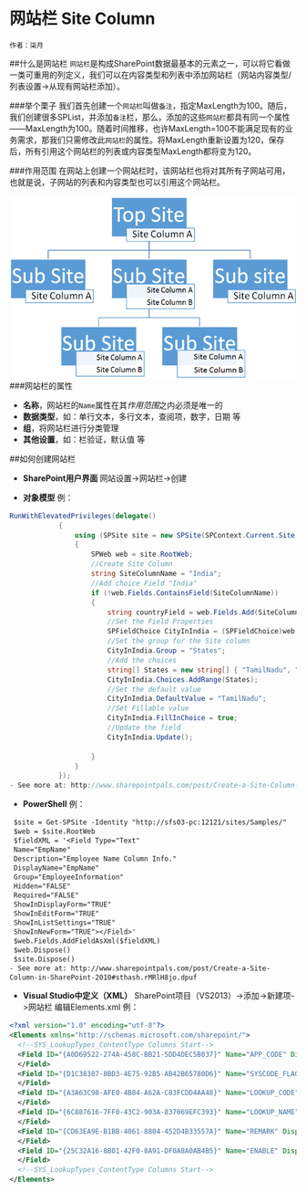 # 网站栏 Site Column
    作者：柒月

##什么是网站栏
`网站栏`是构成SharePoint数据最基本的元素之一，可以将它看做一类可重用的列定义，我们可以在内容类型和列表中添加网站栏（网站内容类型/列表设置->从现有网站栏添加）。

###举个栗子
我们首先创建一个`网站栏`叫做`备注`，指定MaxLength为100。随后，我们创建很多SPList，并添加`备注`栏，那么，添加的这些`网站栏`都具有同一个属性——MaxLength为100。随着时间推移，也许MaxLength=100不能满足现有的业务需求，那我们只需修改此`网站栏`的属性。将MaxLength重新设置为120，保存后，所有引用这个网站栏的列表或内容类型MaxLength都将变为120。

###作用范围
在网站上创建一个网站栏时，该网站栏也将对其所有子网站可用，也就是说，子网站的列表和内容类型也可以引用这个网站栏。

![](imgs/20150827.png)
###网站栏的属性
- **名称**，网站栏的`Name`属性在其*作用范围*之内必须是唯一的
- **数据类型**，如：单行文本，多行文本，查阅项，数字，日期 等
- **组**，将网站栏进行分类管理
- **其他设置**，如：栏验证，默认值 等


##如何创建网站栏

- **SharePoint用户界面** 网站设置->网站栏->创建

- **对象模型** 例：

``` C#
RunWithElevatedPrivileges(delegate()
            {
                using (SPSite site = new SPSite(SPContext.Current.Site.Url))
                {
                    SPWeb web = site.RootWeb;
                    //Create Site Column
                    string SiteColumnName = "India";
                    //Add choice Field "India"
                    if (!web.Fields.ContainsField(SiteColumnName))  
                    {
                        string countryField = web.Fields.Add(SiteColumnName, SPFieldType.Choice, false);
                        //Set the Field Properties
                        SPFieldChoice CityInIndia = (SPFieldChoice)web.Fields.GetField(SiteColumnName);
                        //Set the group for the Site column
                        CityInIndia.Group = "States";   
                        //Add the choices
                        string[] States = new string[] { "TamilNadu", "Kerala", "Andhra Pradesh", "karnataka"};
                        CityInIndia.Choices.AddRange(States);
                        //Set the default value
                        CityInIndia.DefaultValue = "TamilNadu";
                        //Set Fillable value
                        CityInIndia.FillInChoice = true;
                        //Update the field
                        CityInIndia.Update();
  
                    }
                }
            });
- See more at: http://www.sharepointpals.com/post/Create-a-Site-Column-in-SharePoint-2010#sthash.rMRlH8jo.dpuf
```

- **PowerShell** 例：
```
 $site = Get-SPSite -Identity "http://sfs03-pc:12121/sites/Samples/"
 $web = $site.RootWeb
 $fieldXML = '<Field Type="Text"
 Name="EmpName"
 Description="Employee Name Column Info."
 DisplayName="EmpName"
 Group="EmployeeInformation"
 Hidden="FALSE"
 Required="FALSE"
 ShowInDisplayForm="TRUE"
 ShowInEditForm="TRUE"
 ShowInListSettings="TRUE"
 ShowInNewForm="TRUE"></Field>'
 $web.Fields.AddFieldAsXml($fieldXML)
 $web.Dispose()
 $site.Dispose()
- See more at: http://www.sharepointpals.com/post/Create-a-Site-Column-in-SharePoint-2010#sthash.rMRlH8jo.dpuf
```
- **Visual Studio中定义（XML）** SharePoint项目（VS2013）->添加->新建项->网站栏 编辑Elements.xml 例：
``` XML
<?xml version="1.0" encoding="utf-8"?>
<Elements xmlns="http://schemas.microsoft.com/sharepoint/">
  <!--SYS_LookupTypes_ContentType Columns Start-->
  <Field ID="{A0D69522-274A-458C-BB21-5DD4DEC5B037}" Name="APP_CODE" DisplayName="APP_CODE" Type="Text" Required="FALSE" Group="SYS_Columns">
  </Field>
  <Field ID="{D1C38307-8BD3-4E75-92B5-AB42B65780D6}" Name="SYSCODE_FLAG" DisplayName="SYSCODE_FLAG" Type="Boolean" Required="FALSE" Group="SYS_Columns">
  </Field>
  <Field ID="{A3A63C98-AFE0-4B84-A62A-C83FCDD4AA48}" Name="LOOKUP_CODE" DisplayName="LOOKUP_CODE" Type="Text" Required="FALSE" Group="SYS_Columns">
  </Field>
  <Field ID="{6C887616-7FF0-43C2-903A-837069EFC393}" Name="LOOKUP_NAME" DisplayName="LOOKUP_NAME" Type="Text" Required="FALSE" Group="SYS_Columns">
  </Field>
  <Field ID="{CD63EA9E-B1BB-4061-8804-452D4B33557A}" Name="REMARK" DisplayName="REMARK" Type="Note" Required="FALSE" Group="SYS_Columns">
  </Field>
  <Field ID="{25C32A16-8B01-42F0-8A91-DF0A8A0AB4B5}" Name="ENABLE" DisplayName="ENABLE" Type="Boolean" Required="FALSE" Group="SYS_Columns">
  </Field>
  <!--SYS_LookupTypes_ContentType Columns Start-->
</Elements>
```
